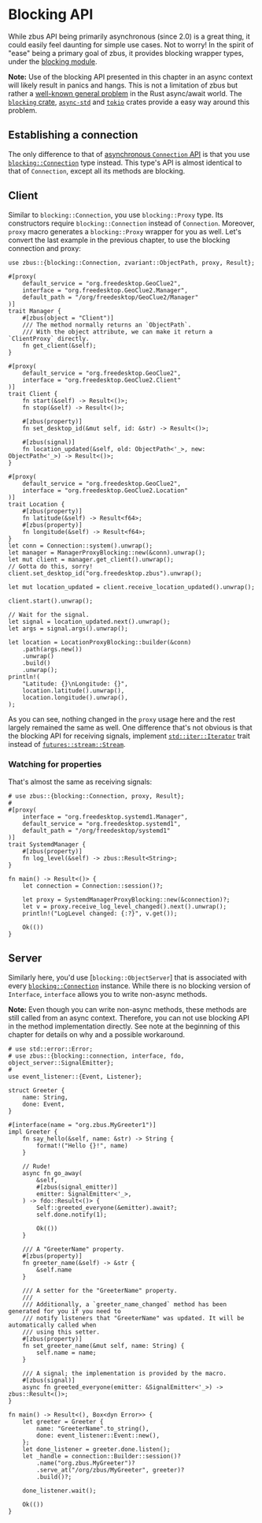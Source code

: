 # Blocking API

<!-- toc -->

While zbus API being primarily asynchronous (since 2.0) is a great thing, it could easily feel
daunting for simple use cases. Not to worry! In the spirit of "ease" being a primary goal of zbus,
it provides blocking wrapper types, under the [blocking module].

**Note:** Use of the blocking API presented in this chapter in an async context will likely result
in panics and hangs. This is not a limitation of zbus but rather a
[well-known general problem][wkgp] in the Rust async/await world. The [`blocking` crate],
[`async-std`][assb] and [`tokio`][tsb] crates provide a easy way around this problem.

## Establishing a connection

The only difference to that of [asynchronous `Connection` API] is that you use
[`blocking::Connection`] type instead. This type's API is almost identical to that of `Connection`,
except all its methods are blocking.

## Client

Similar to `blocking::Connection`, you use `blocking::Proxy` type. Its constructors require
`blocking::Connection` instead of `Connection`. Moreover, `proxy` macro generates a
`blocking::Proxy` wrapper for you as well. Let's convert the last example in the previous chapter,
to use the blocking connection and proxy:

```rust,no_run
use zbus::{blocking::Connection, zvariant::ObjectPath, proxy, Result};

#[proxy(
    default_service = "org.freedesktop.GeoClue2",
    interface = "org.freedesktop.GeoClue2.Manager",
    default_path = "/org/freedesktop/GeoClue2/Manager"
)]
trait Manager {
    #[zbus(object = "Client")]
    /// The method normally returns an `ObjectPath`.
    /// With the object attribute, we can make it return a `ClientProxy` directly.
    fn get_client(&self);
}

#[proxy(
    default_service = "org.freedesktop.GeoClue2",
    interface = "org.freedesktop.GeoClue2.Client"
)]
trait Client {
    fn start(&self) -> Result<()>;
    fn stop(&self) -> Result<()>;

    #[zbus(property)]
    fn set_desktop_id(&mut self, id: &str) -> Result<()>;

    #[zbus(signal)]
    fn location_updated(&self, old: ObjectPath<'_>, new: ObjectPath<'_>) -> Result<()>;
}

#[proxy(
    default_service = "org.freedesktop.GeoClue2",
    interface = "org.freedesktop.GeoClue2.Location"
)]
trait Location {
    #[zbus(property)]
    fn latitude(&self) -> Result<f64>;
    #[zbus(property)]
    fn longitude(&self) -> Result<f64>;
}
let conn = Connection::system().unwrap();
let manager = ManagerProxyBlocking::new(&conn).unwrap();
let mut client = manager.get_client().unwrap();
// Gotta do this, sorry!
client.set_desktop_id("org.freedesktop.zbus").unwrap();

let mut location_updated = client.receive_location_updated().unwrap();

client.start().unwrap();

// Wait for the signal.
let signal = location_updated.next().unwrap();
let args = signal.args().unwrap();

let location = LocationProxyBlocking::builder(&conn)
    .path(args.new())
    .unwrap()
    .build()
    .unwrap();
println!(
    "Latitude: {}\nLongitude: {}",
    location.latitude().unwrap(),
    location.longitude().unwrap(),
);
```

As you can see, nothing changed in the `proxy` usage here and the rest largely remained the
same as well. One difference that's not obvious is that the blocking API for receiving signals,
implement [`std::iter::Iterator`] trait instead of [`futures::stream::Stream`].

### Watching for properties

That's almost the same as receiving signals:

```rust,no_run
# use zbus::{blocking::Connection, proxy, Result};
#
#[proxy(
    interface = "org.freedesktop.systemd1.Manager",
    default_service = "org.freedesktop.systemd1",
    default_path = "/org/freedesktop/systemd1"
)]
trait SystemdManager {
    #[zbus(property)]
    fn log_level(&self) -> zbus::Result<String>;
}

fn main() -> Result<()> {
    let connection = Connection::session()?;

    let proxy = SystemdManagerProxyBlocking::new(&connection)?;
    let v = proxy.receive_log_level_changed().next().unwrap();
    println!("LogLevel changed: {:?}", v.get());

    Ok(())
}
```

## Server

Similarly here, you'd use [`blocking::ObjectServer`] that is associated with every
[`blocking::Connection`] instance. While there is no blocking version of `Interface`,
`interface` allows you to write non-async methods.

**Note:** Even though you can write non-async methods, these methods are still called from an async
context. Therefore, you can not use blocking API in the method implementation directly. See note at
the beginning of this chapter for details on why and a possible workaround.

```rust,no_run
# use std::error::Error;
# use zbus::{blocking::connection, interface, fdo, object_server::SignalEmitter};
#
use event_listener::{Event, Listener};

struct Greeter {
    name: String,
    done: Event,
}

#[interface(name = "org.zbus.MyGreeter1")]
impl Greeter {
    fn say_hello(&self, name: &str) -> String {
        format!("Hello {}!", name)
    }

    // Rude!
    async fn go_away(
        &self,
        #[zbus(signal_emitter)]
        emitter: SignalEmitter<'_>,
    ) -> fdo::Result<()> {
        Self::greeted_everyone(&emitter).await?;
        self.done.notify(1);

        Ok(())
    }

    /// A "GreeterName" property.
    #[zbus(property)]
    fn greeter_name(&self) -> &str {
        &self.name
    }

    /// A setter for the "GreeterName" property.
    ///
    /// Additionally, a `greeter_name_changed` method has been generated for you if you need to
    /// notify listeners that "GreeterName" was updated. It will be automatically called when
    /// using this setter.
    #[zbus(property)]
    fn set_greeter_name(&mut self, name: String) {
        self.name = name;
    }

    /// A signal; the implementation is provided by the macro.
    #[zbus(signal)]
    async fn greeted_everyone(emitter: &SignalEmitter<'_>) -> zbus::Result<()>;
}

fn main() -> Result<(), Box<dyn Error>> {
    let greeter = Greeter {
        name: "GreeterName".to_string(),
        done: event_listener::Event::new(),
    };
    let done_listener = greeter.done.listen();
    let _handle = connection::Builder::session()?
        .name("org.zbus.MyGreeter")?
        .serve_at("/org/zbus/MyGreeter", greeter)?
        .build()?;

    done_listener.wait();

    Ok(())
}
```

[asynchronous `Connection` API]: https://docs.rs/zbus/4/zbus/connection/struct.Connection.html
[`blocking::Connection`]: https://docs.rs/zbus/4/zbus/blocking/connection/struct.Connection.html
[`std::iter::Iterator`]: https://doc.rust-lang.org/nightly/std/iter/trait.Iterator.html
[blocking module]: https://docs.rs/zbus/4/zbus/blocking/index.html
[wkgp]: https://rust-lang.github.io/wg-async-foundations/vision/shiny_future/users_manual.html#caveat-beware-the-async-sandwich
[`blocking` crate]: https://docs.rs/blocking/
[assb]: https://docs.rs/async-std/4/async_std/task/fn.spawn_blocking.html
[tsb]: https://docs.rs/tokio/4/tokio/task/fn.spawn_blocking.html
[`futures::stream::Stream`]: https://docs.rs/futures/0.3.17/futures/stream/trait.Stream.html
